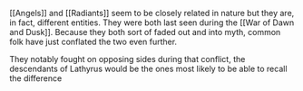[[Angels]] and [[Radiants]] seem to be closely related in nature but they are, in fact, different entities.
They were both last seen during the [[War of Dawn and Dusk]].
Because they both sort of faded out and into myth, common folk have just conflated the two even further.

They notably fought on opposing sides during that conflict, the descendants of Lathyrus would be the ones most likely to be able to recall the difference